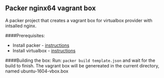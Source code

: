 ## Packer nginx64 vagrant box
A packer project that creates a vagrant box for virtualbox provider with intsalled nginx.

####Prerequisites:
* Install packer - [instructions](https://www.packer.io/intro/getting-started/install.html)
* Install virtualbox - [instructions](https://www.virtualbox.org/wiki/Downloads)

####Building the box:
Run: `packer build template.json` and wait for the build to finish.
The vagrant box will be genereated in the current directory, named ubuntu-1604-vbox.box
